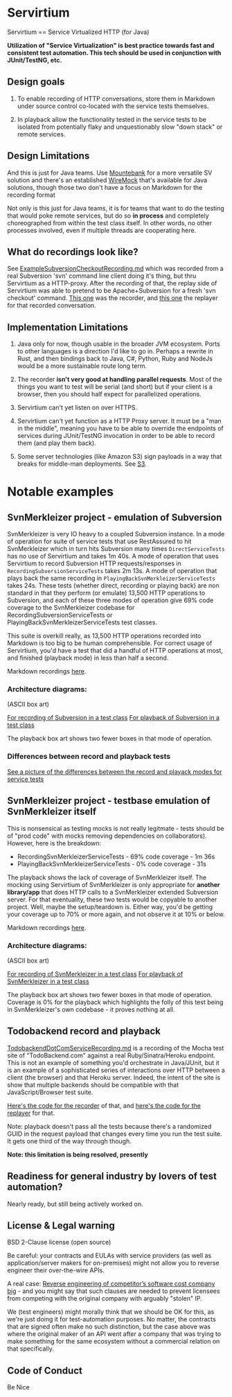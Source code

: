 # Servirtium

Servirtium == Service Virtualized HTTP (for Java)

**Utilization of "Service Virtualization" is best practice towards fast and 
consistent test automation. This tech should be used in conjunction with 
JUnit/TestNG, etc.**

## Design goals 

1. To enable recording of HTTP conversations, store them in Markdown under source control co-located with 
the service tests themselves. 

2. In playback allow the functionality tested in the service tests to be isolated from potentially flaky 
and unquestionably slow "down stack" or remote services.

## Design Limitations

And this is just for Java teams. Use [Mountebank](http://mbtest.org) for a more versatile SV 
solution and there's an established [WireMock](http://wiremock.org/) that's available for Java 
solutions, though those two don't have a focus on Markdown for the recording format

Not only is this just for Java teams, it is for teams that want to do the testing that would 
poke remote services, but do so **in process** and completely choreographed from within the test class
itself. In other words, no other processes involved, even if multiple threads are cooperating 
here. 

## What do recordings look like?

See [ExampleSubversionCheckoutRecording.md](https://github.com/paul-hammant/servirtium/blob/master/src/test/resources/ExampleSubversionCheckoutRecording.md) 
which was recorded from a real Subversion 'svn' command line client doing it's thing, but 
thru Servirtium as a HTTP-proxy. After the recording of that, the replay side of Servirtium was able 
to pretend to be Apache+Subversion for a fresh 'svn checkout' command. 
[This one](https://github.com/paul-hammant/servirtium/blob/master/src/test/java/com/paulhammant/servirtium/SubversionCheckoutRecorderMain.java) 
was the recorder, and [this one](https://github.com/paul-hammant/servirtium/blob/master/src/test/java/com/paulhammant/servirtium/SubversionCheckoutReplayerMain.java) 
the replayer for that recorded conversation.

## Implementation Limitations

1. Java only for now, though usable in the broader JVM ecosystem. Ports to other languages 
is a direction I'd like to go in. Perhaps a rewrite in Rust, and then bindings back to Java, C#, 
Python, Ruby and NodeJs would be a more sustainable route long term.

2. The recorder **isn't very good at handling parallel requests**. Most of the 
things you want to test will be serial (and  short) but if your client is a browser, 
then you should half expect for parallelized operations.

3. Servirtium can't yet listen on over HTTPS.

4. Servirtium can't yet function as a HTTP Proxy server. It must be a "man in the middle", 
meaning you have to be able to override the endpoints of services during JUnit/TestNG invocation 
in order to be able to record them (and play them back).
 
5. Some server technologies (like Amazon S3) sign payloads in a way that breaks for middle-man 
deployments. See [S3](https://github.com/paul-hammant/servirtium/wiki/S3).
 
# Notable examples

## SvnMerkleizer project - emulation of Subversion

SvnMerkleizer is very IO heavy to a coupled Subversion instance.  In a mode of operation 
for suite of service tests that use RestAssured to hit SvnMerkleizer which in turn hits Subversion many
times `DirectServiceTests` has no use of Servirtium and takes 1m 40s. A mode of operation that 
uses Servirtium to
record Subversion HTTP requests/responses in `RecordingSubversionServiceTests` takes 2m 13s. A mode of operation that 
plays back the same recording in `PlayingBackSvnMerkleizerServiceTests` takes 24s. 
These tests (whether direct, recording or playing back) are non standard in that they perform (or emulate) 13,500 HTTP 
operations to Subversion, and each of these three modes of operation give 69% code 
coverage to the SvnMerkleizer codebase for RecordingSubversionServiceTests or 
PlayingBackSvnMerkleizerServiceTests test classes.

This suite is overkill really, as 13,500 HTTP operations recorded into Markdown is too big to be human comprehensible.
For correct usage of Servirtium, you'd have a test that did a handful of HTTP operations at most, and finished 
(playback mode) in less than half a second.

Markdown recordings [here](https://github.com/paul-hammant/SvnMerkleizer/tree/master/src/test/mocks/subversion).

### Architecture diagrams:

(ASCII box art)

[For recording of Subversion in a test class](https://github.com/paul-hammant/SvnMerkleizer/blob/master/src/test/java/com/paulhammant/svnmerkleizer/hiddengetroutes/recorded/subversion/RecordingSubversionServiceTests.java#L59)
[For playback of Subversion in a test class](https://github.com/paul-hammant/SvnMerkleizer/blob/master/src/test/java/com/paulhammant/svnmerkleizer/hiddengetroutes/recorded/subversion/PlayingBackSubversionServiceTests.java#L57)

The playback box art shows two fewer boxes in that mode of operation.  

### Differences between record and playback tests

[See a picture of the differences between the record and playack modes for service tests](docs/SvnMerkleizer_More_Info.md)

## SvnMerkleizer project - testbase emulation of SvnMerkleizer itself

This is nonsensical as testing mocks is not really legitmate - tests should be of "prod code" with mocks removing dependencies 
on collaborators). However, here is the breakdown:

* RecordingSvnMerkleizerServiceTests - 69% code coverage - 1m 36s
* PlayingBackSvnMerkleizerServiceTests - 0% code coverage - 31s  

The playback shows the lack of coverage of SvnMerkleizer itself. The mocking using Servirtium of SvnMerkleizer is only 
appropriate for **another library/app** that does HTTP calls to a SvnMerkleizer extended Subversion server. For that 
eventuality, these two tests would be copyable to another project. Well, maybe the setup/teardown is. Either way, you'd 
be getting your coverage up to 70% or more again, and not observe it at 10% or below.

Markdown recordings [here](https://github.com/paul-hammant/SvnMerkleizer/tree/master/src/test/mocks/svnmerkleizer).

### Architecture diagrams:

(ASCII box art)

[For recording of SvnMerkleizer in a test class](https://github.com/paul-hammant/SvnMerkleizer/blob/master/src/test/java/com/paulhammant/svnmerkleizer/hiddengetroutes/recorded/svnmerkleizer/RecordingSvnMerkleizerServiceTests.java#L59)
[For playback of SvnMerkleizer in a test class](https://github.com/paul-hammant/SvnMerkleizer/blob/master/src/test/java/com/paulhammant/svnmerkleizer/hiddengetroutes/recorded/svnmerkleizer/PlayingBackSvnMerkleizerServiceTests.java#L55)

The playback box art shows two fewer boxes in that mode of operation.  Coverage is 0% for the 
playback which highlights the folly of this test being in SvnMerkleizer's own codebase - it proves 
nothing at all.


## Todobackend record and playback

[TodobackendDotComServiceRecording.md](https://github.com/paul-hammant/servirtium/blob/master/src/test/resources/TodobackendDotComServiceRecording.md) 
is a recording of the Mocha test site of "TodoBackend.com" against a real Ruby/Sinatra/Heroku 
endpoint. This is not an example of something you'd orchestrate in Java/JUnit, but it is 
an example of a sophisticated series of interactions over HTTP between a client (the browser) 
and that Heroku server. Indeed, the intent of the site is show that multiple backends should be
compatible with that JavaScript/Browser test suite.

[Here's the code for the recorder](https://github.com/paul-hammant/servirtium/blob/master/src/test/java/com/paulhammant/servirtium/SubversionCheckoutRecorderMain.java) 
of that, and [here's the code for the replayer](https://github.com/paul-hammant/servirtium/blob/master/src/test/java/com/paulhammant/servirtium/SubversionCheckoutReplayerMain.java)
for that.  

Note: playback doesn't pass all the tests because there's a randomized GUID in the request 
payload that changes every time you run the test suite. It gets one third of the way through though.

**Note: this limitation is being resolved, presently**

## Readiness for general industry by lovers of test automation?

Nearly ready, but still being actively worked on.

## License & Legal warning

BSD 2-Clause license (open source)

Be careful: your contracts and EULAs with service providers 
(as well as application/server makers for on-premises) might not allow you to 
reverse engineer their over-the-wire APIs.  

A real case: [Reverse engineering of competitor’s software cost company big](http://blog.internetcases.com/2017/10/24/reverse-engineering-of-competitors-software-cost-company-big/) - and you might say that such clauses are needed to prevent licensees from competing with the original company with arguably "stolen" IP. 

We (test engineers) might morally think that we should be OK for this, as we're just doing it for 
test-automation purposes. No matter, the contracts that are signed often make no such distinction, but 
the case above was where the original maker of an API went after a company that was trying to make 
something for the same ecosystem without a commercial relation on that specifically.

## Code of Conduct

Be Nice